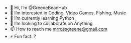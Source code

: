 - 👋 Hi, I’m @GreeneBeanHub
- 👀 I’m interested in Coding, Video Games, Fishing, Music
- 🌱 I’m currently learning Python
- 💞️ I’m looking to collaborate on Anything
- 📫 How to reach me mrrossgreene@gmail.com
- ⚡ Fun fact: ?

<!---
GreeneBeanHub/GreeneBeanHub is a ✨ special ✨ repository because its `README.md` (this file) appears on your GitHub profile.
You can click the Preview link to take a look at your changes.
--->
